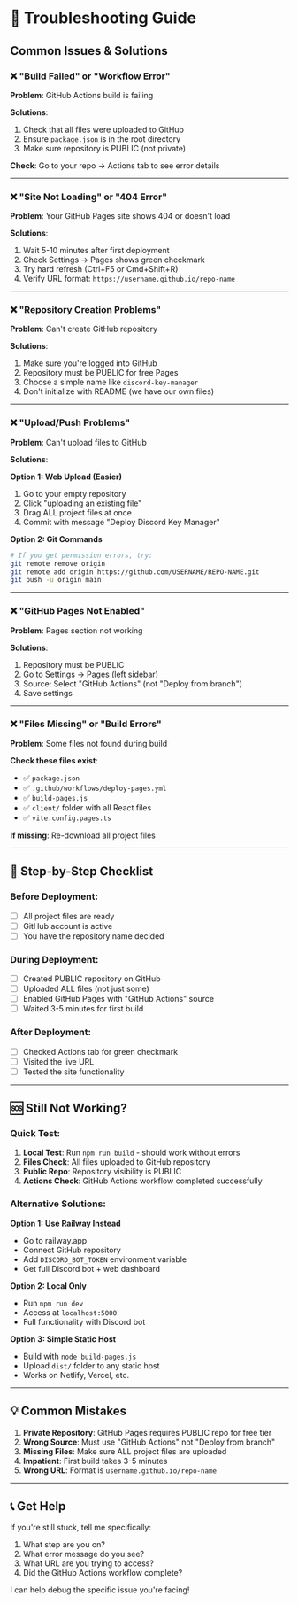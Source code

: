 # 🔧 Troubleshooting Guide

## Common Issues & Solutions

### ❌ "Build Failed" or "Workflow Error"

**Problem**: GitHub Actions build is failing

**Solutions**:
1. Check that all files were uploaded to GitHub
2. Ensure `package.json` is in the root directory
3. Make sure repository is PUBLIC (not private)

**Check**: Go to your repo → Actions tab to see error details

---

### ❌ "Site Not Loading" or "404 Error"

**Problem**: Your GitHub Pages site shows 404 or doesn't load

**Solutions**:
1. Wait 5-10 minutes after first deployment
2. Check Settings → Pages shows green checkmark
3. Try hard refresh (Ctrl+F5 or Cmd+Shift+R)
4. Verify URL format: `https://username.github.io/repo-name`

---

### ❌ "Repository Creation Problems"

**Problem**: Can't create GitHub repository

**Solutions**:
1. Make sure you're logged into GitHub
2. Repository must be PUBLIC for free Pages
3. Choose a simple name like `discord-key-manager`
4. Don't initialize with README (we have our own files)

---

### ❌ "Upload/Push Problems"

**Problem**: Can't upload files to GitHub

**Solutions**:

**Option 1: Web Upload (Easier)**
1. Go to your empty repository
2. Click "uploading an existing file"
3. Drag ALL project files at once
4. Commit with message "Deploy Discord Key Manager"

**Option 2: Git Commands**
```bash
# If you get permission errors, try:
git remote remove origin
git remote add origin https://github.com/USERNAME/REPO-NAME.git
git push -u origin main
```

---

### ❌ "GitHub Pages Not Enabled"

**Problem**: Pages section not working

**Solutions**:
1. Repository must be PUBLIC
2. Go to Settings → Pages (left sidebar)
3. Source: Select "GitHub Actions" (not "Deploy from branch")
4. Save settings

---

### ❌ "Files Missing" or "Build Errors"

**Problem**: Some files not found during build

**Check these files exist**:
- ✅ `package.json`
- ✅ `.github/workflows/deploy-pages.yml`
- ✅ `build-pages.js`
- ✅ `client/` folder with all React files
- ✅ `vite.config.pages.ts`

**If missing**: Re-download all project files

---

## 🚀 Step-by-Step Checklist

### Before Deployment:
- [ ] All project files are ready
- [ ] GitHub account is active
- [ ] You have the repository name decided

### During Deployment:
- [ ] Created PUBLIC repository on GitHub
- [ ] Uploaded ALL files (not just some)
- [ ] Enabled GitHub Pages with "GitHub Actions" source
- [ ] Waited 3-5 minutes for first build

### After Deployment:
- [ ] Checked Actions tab for green checkmark
- [ ] Visited the live URL
- [ ] Tested the site functionality

---

## 🆘 Still Not Working?

### Quick Test:
1. **Local Test**: Run `npm run build` - should work without errors
2. **Files Check**: All files uploaded to GitHub repository
3. **Public Repo**: Repository visibility is PUBLIC
4. **Actions Check**: GitHub Actions workflow completed successfully

### Alternative Solutions:

**Option 1: Use Railway Instead**
- Go to railway.app
- Connect GitHub repository
- Add `DISCORD_BOT_TOKEN` environment variable
- Get full Discord bot + web dashboard

**Option 2: Local Only**
- Run `npm run dev`
- Access at `localhost:5000`
- Full functionality with Discord bot

**Option 3: Simple Static Host**
- Build with `node build-pages.js`
- Upload `dist/` folder to any static host
- Works on Netlify, Vercel, etc.

---

## 💡 Common Mistakes

1. **Private Repository**: GitHub Pages requires PUBLIC repo for free tier
2. **Wrong Source**: Must use "GitHub Actions" not "Deploy from branch"
3. **Missing Files**: Make sure ALL project files are uploaded
4. **Impatient**: First build takes 3-5 minutes
5. **Wrong URL**: Format is `username.github.io/repo-name`

---

## 📞 Get Help

If you're still stuck, tell me specifically:
1. What step are you on?
2. What error message do you see?
3. What URL are you trying to access?
4. Did the GitHub Actions workflow complete?

I can help debug the specific issue you're facing!